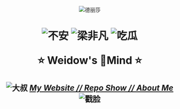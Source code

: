 <!--
 * @Author: Weidows
 * @Date: 2020-07-27 10:28:29
 * @LastEditors: Weidows
 * @LastEditTime: 2020-08-23 11:19:02
 * @FilePath: \Weidows\README.md
 * 这个markdown是显示在github-profile界面上的
--> 

<center>

  ![德丽莎](https://gitee.com/Weidows2984539695/Weidows/raw/master/Website/source/images/Repo-Weidows/QQ截图20200822140259.jpg)
</center>

<h1 align="center">

  ![不安](https://gitee.com/Weidows2984539695/Weidows/raw/master/Website/source/images/ComicExpression/5fa9b8812822cbb106e68986c0799b7d44f5da23.jpg) ![梁非凡](https://gitee.com/Weidows2984539695/Weidows/raw/master/Website/source/images/unknown/QQ%E5%9B%BE%E7%89%8720200802102209.gif) ![吃瓜](https://gitee.com/Weidows2984539695/Weidows/raw/master/Website/source/images/ComicExpression/d5697da7e5d8ae55fff4b2fe7a54d4db6b280a25.jpg)
  
  ⭐️ Weidow's 🌈Mind ⭐️

</h1>

<h2 align="center">

  ![大叔](https://gitee.com/Weidows2984539695/Weidows/raw/master/Website/source/images/ComicExpression/2e1bda8504501a52c6b952b993167217abb6b22f.png) [*My Website /*](https://Weidows.github.io/Weidows/)[*/ Repo Show /*](https://Weidows.github.io/Weidows/repository/Weidows/)[*/ About Me*](https://Weidows.github.io/Weidows/about) ![戳脸](https://gitee.com/Weidows2984539695/Weidows/raw/master/Website/source/images/ComicExpression/74ef2ed780ee230c08866adfa01dbe297b5467b4.png)

<h2>